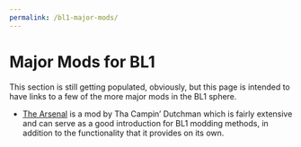 ```yaml
---
permalink: /bl1-major-mods/
---
```


# Major Mods for BL1

This section is still getting populated, obviously, but this page is intended
to have links to a few of the more major mods in the BL1 sphere.

- [The Arsenal](https://forums.gearboxsoftware.com/t/mr-gjs-weapons-items-arsenal-latest-revision-29-04-2018/10007) is
  a mod by Tha Campin’ Dutchman which is fairly extensive and can serve as
  a good introduction for BL1 modding methods, in addition to the functionality
  that it provides on its own.
